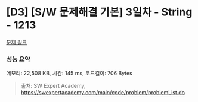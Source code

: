 # [D3] [S/W 문제해결 기본] 3일차 - String - 1213 

[문제 링크](https://swexpertacademy.com/main/code/problem/problemDetail.do?contestProbId=AV14P0c6AAUCFAYi) 

### 성능 요약

메모리: 22,508 KB, 시간: 145 ms, 코드길이: 706 Bytes



> 출처: SW Expert Academy, https://swexpertacademy.com/main/code/problem/problemList.do